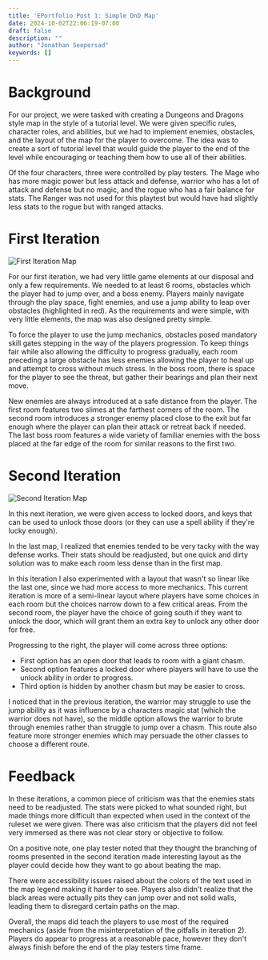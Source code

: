 ```yaml
---
title: 'EPortfolio Post 1: Simple DnD Map'
date: 2024-10-02T22:06:19-07:00
draft: false
description: ""
author: "Jonathan Seepersad"
keywords: []
---
```


# Background

For our project, we were tasked with creating a Dungeons and Dragons style map in the style of a tutorial level. We were given specific rules, character roles, and abilities, but we had to implement enemies, obstacles, and the layout of the map for the player to overcome. The idea was to create a sort of tutorial level that would guide the player to the end of the level while encouraging or teaching them how to use all of their abilities.

Of the four characters, three were controlled by play testers. The Mage who has more magic power but less attack and defense, warrior who has a lot of attack and defense but no magic, and the rogue who has a fair balance for stats. The Ranger was not used for this playtest but would have had slightly less stats to the rogue but with ranged attacks.

# First Iteration

![First Iteration Map](/blog/CAGD270/SimpleDnDMap_Iteration_1.png "first iteration of the DnD map")

For our first iteration, we had very little game elements at our disposal and only a few requirements. We needed to at least 6 rooms, obstacles which the player had to jump over, and a boss enemy. Players mainly navigate through the play space, fight enemies, and use a jump ability to leap over obstacles (highlighted in red). As the requirements and were simple, with very little elements, the map was also designed pretty simple.

To force the player to use the jump mechanics, obstacles posed mandatory skill gates stepping in the way of the players progression. To keep things fair while also allowing the difficulty to progress gradually, each room preceding a large obstacle has less enemies allowing the player to heal up and attempt to cross without much stress. In the boss room, there is space for the player to see the threat, but gather their bearings and plan their next move.

New enemies are always introduced at a safe distance from the player. The first room features two slimes at the farthest corners of the room. The second room introduces a stronger enemy placed close to the exit but far enough where the player can plan their attack or retreat back if needed. The last boss room features a wide variety of familiar enemies with the boss placed at the far edge of the room for similar reasons to the first two.

# Second Iteration

![Second Iteration Map](/blog/CAGD270/SimpleDnDMapv2_Jonathan_Seepersad.png "second iteration of the DD map")

In this next iteration, we were given access to locked doors, and keys that can be used to unlock those doors (or they can use a spell ability if they're lucky enough).

In the last map, I realized that enemies tended to be very tacky with the way defense works. Their stats should be readjusted, but one quick and dirty solution was to make each room less dense than in the first map.

In this iteration I also experimented with a layout that wasn't so linear like the last one, since we had more access to more mechanics. This current iteration is more of a semi-linear layout where players have some choices in each room but the choices narrow down to a few critical areas. From the second room, the player have the choice of going south if they want to unlock the door, which will grant them an extra key to unlock any other door for free.

Progressing to the right, the player will come across three options:
- First option has an open door that leads to room with a giant chasm.
- Second option features a locked door where players will have to use the unlock ability in order to progress.
- Third option is hidden by another chasm but may be easier to cross.

I noticed that in the previous iteration, the warrior may struggle to use the jump ability as it was influence by a characters magic stat (which the warrior does not have), so the middle option allows the warrior to brute through enemies rather than struggle to jump over a chasm. This route also feature more stronger enemies which may persuade the other classes to choose a different route.

# Feedback

In these iterations, a common piece of criticism was that the enemies stats need to be readjusted. The stats were picked to what sounded right, but made things more difficult than expected when used in the context of the ruleset we were given. There was also criticism that the players did not feel very immersed as there was not clear story or objective to follow.

On a positive note, one play tester noted that they thought the branching of rooms presented in the second iteration made interesting layout as the player could decide how they want to go about beating the map.

There were accessibility issues raised about the colors of the text used in the map legend making it harder to see. Players also didn't realize that the black areas were actually pits they can jump over and not solid walls, leading them to disregard certain paths on the map.

Overall, the maps did teach the players to use most of the required mechanics (aside from the misinterpretation of the pitfalls in iteration 2). Players do appear to progress at a reasonable pace, however they don't always finish before the end of the play testers time frame.